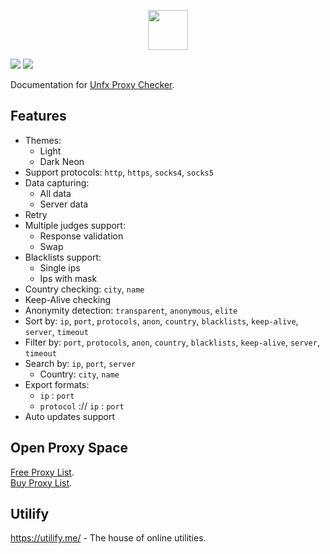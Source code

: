 <p align="center">
    <img width="64px" src="https://i.ibb.co/pyQn5sJ/rocket-ship.png">
</p>

![](https://i.ibb.co/yP9q1Tt/0.png)
![](https://i.ibb.co/f02WP2H/3.png)

Documentation for [Unfx Proxy Checker](https://openproxy.space/software/proxy-checker).

## Features
- Themes: 
  - Light
  - Dark Neon
- Support protocols: `http`, `https`, `socks4`, `socks5`
- Data capturing:
  - All data
  - Server data
- Retry
- Multiple judges support:
  - Response validation
  - Swap
- Blacklists support:
  - Single ips
  - Ips with mask
- Country checking: `city`, `name`
- Keep-Alive checking
- Anonymity detection: `transparent`, `anonymous`, `elite`
- Sort by: `ip`, `port`, `protocols`, `anon`, `country`, `blacklists`, `keep-alive`, `server`, `timeout`	
- Filter by: `port`, `protocols`, `anon`, `country`, `blacklists`, `keep-alive`, `server`, `timeout`	
- Search by: `ip`, `port`, `server`
  - Country: `city`, `name`
- Export formats:
  - `ip` : `port`
  - `protocol` :// `ip` : `port`
- Auto updates support

## Open Proxy Space
[Free Proxy List](https://openproxy.space/free-proxy-list).  
[Buy Proxy List](https://openproxy.space/darth).

## Utilify
https://utilify.me/ - The house of online utilities.
